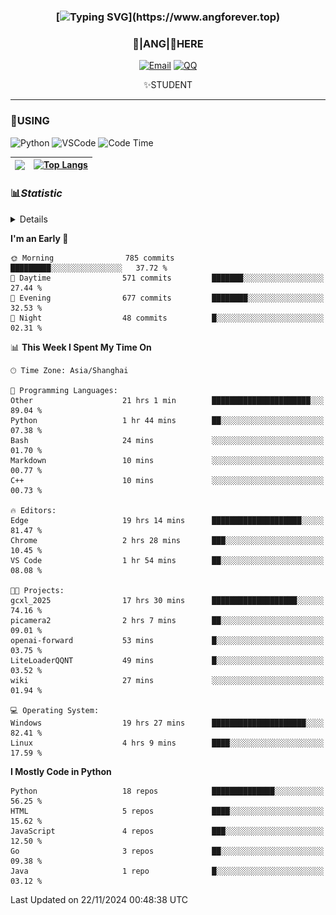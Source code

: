 <div align="center">


### [![Typing SVG](https://readme-typing-svg.herokuapp.com?size=25&duration=2500&color=8C43EA&vCenter=true&width=200&height=40&lines=%F0%9F%8C%B1ANGJustinl%F0%9F%8C%B1+!)](https://www.angforever.top)


### 🥛|**ANG**|🥛HERE



[![Email](https://img.shields.io/badge/Email-ANGJustin@mail.angforever.top-6A5ACD?style=flat-square&logoColor=fff)](mailto:ANGJustinl@163.com)
[![QQ](https://img.shields.io/badge/QQ-77139032-98FB98?style=flat-square&logoColor=fff)](https://qm.qq.com/cgi-bin/qm/qr?k=mcs-cON_aPNfc3hO8-H7lWJHDX-5nKr7&noverify=0)




✨STUDENT 

</div>

---

### 🎨USING

![Python](https://img.shields.io/badge/-Python-blue?style=flat-square&logo=Python&logoColor=fff)
![VSCode](https://img.shields.io/badge/-VSCode-blue?style=flat-square&logo=visualstudiocode&logoColor=fff)
![Code Time](http://img.shields.io/badge/Code%20Time-441%20hrs%2051%20mins-blue?style=flat-square&)


|<img align="right" src="https://github-readme-stats.vercel.app/api?username=ANGJustinl&rank_icon=github&count_private=true&show_icons=true&hide_border=true&bg_color=15,f2f7fd,E0EAFC" />| [![Top Langs](https://github-readme-stats.vercel.app/api/top-langs/?username=angjustinl&hide=javascript,html,css)](https://github.com/angjustinl)|
|---|---|




### 📊*Statistic* 

<details>

<p align="center">
   <img src="github-metrics.svg" alt="typing-svg">
</p>

[![Github activity graph](https://github-readme-activity-graph.angforever.top/graph?username=ANGJustinl&theme=dracula)](https://github.com/ANGJustinl/ANGJustinl)
![image](https://github.com/ANGJustinl/ANGJustinl/assets/96008766/f6c957b8-b907-482a-8804-4c1f944d4b60)
</details>

<!--START_SECTION:waka-->


**I'm an Early 🐤** 

```text
🌞 Morning                785 commits         █████████░░░░░░░░░░░░░░░░   37.72 % 
🌆 Daytime                571 commits         ███████░░░░░░░░░░░░░░░░░░   27.44 % 
🌃 Evening                677 commits         ████████░░░░░░░░░░░░░░░░░   32.53 % 
🌙 Night                  48 commits          █░░░░░░░░░░░░░░░░░░░░░░░░   02.31 % 
```


📊 **This Week I Spent My Time On** 

```text
🕑︎ Time Zone: Asia/Shanghai

💬 Programming Languages: 
Other                    21 hrs 1 min        ██████████████████████░░░   89.04 % 
Python                   1 hr 44 mins        ██░░░░░░░░░░░░░░░░░░░░░░░   07.38 % 
Bash                     24 mins             ░░░░░░░░░░░░░░░░░░░░░░░░░   01.70 % 
Markdown                 10 mins             ░░░░░░░░░░░░░░░░░░░░░░░░░   00.77 % 
C++                      10 mins             ░░░░░░░░░░░░░░░░░░░░░░░░░   00.73 % 

🔥 Editors: 
Edge                     19 hrs 14 mins      ████████████████████░░░░░   81.47 % 
Chrome                   2 hrs 28 mins       ███░░░░░░░░░░░░░░░░░░░░░░   10.45 % 
VS Code                  1 hr 54 mins        ██░░░░░░░░░░░░░░░░░░░░░░░   08.08 % 

🐱‍💻 Projects: 
gcxl_2025                17 hrs 30 mins      ███████████████████░░░░░░   74.16 % 
picamera2                2 hrs 7 mins        ██░░░░░░░░░░░░░░░░░░░░░░░   09.01 % 
openai-forward           53 mins             █░░░░░░░░░░░░░░░░░░░░░░░░   03.75 % 
LiteLoaderQQNT           49 mins             █░░░░░░░░░░░░░░░░░░░░░░░░   03.52 % 
wiki                     27 mins             ░░░░░░░░░░░░░░░░░░░░░░░░░   01.94 % 

💻 Operating System: 
Windows                  19 hrs 27 mins      █████████████████████░░░░   82.41 % 
Linux                    4 hrs 9 mins        ████░░░░░░░░░░░░░░░░░░░░░   17.59 % 
```

**I Mostly Code in Python** 

```text
Python                   18 repos            ██████████████░░░░░░░░░░░   56.25 % 
HTML                     5 repos             ████░░░░░░░░░░░░░░░░░░░░░   15.62 % 
JavaScript               4 repos             ███░░░░░░░░░░░░░░░░░░░░░░   12.50 % 
Go                       3 repos             ██░░░░░░░░░░░░░░░░░░░░░░░   09.38 % 
Java                     1 repo              █░░░░░░░░░░░░░░░░░░░░░░░░   03.12 % 
```




 Last Updated on 22/11/2024 00:48:38 UTC
<!--END_SECTION:waka-->
